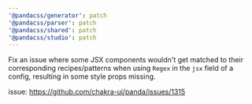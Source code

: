 ```yaml
---
'@pandacss/generator': patch
'@pandacss/parser': patch
'@pandacss/shared': patch
'@pandacss/studio': patch
---
```


Fix an issue where some JSX components wouldn't get matched to their corresponding recipes/patterns when using `Regex`
in the `jsx` field of a config, resulting in some style props missing.

issue: https://github.com/chakra-ui/panda/issues/1315
